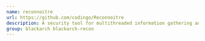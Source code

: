 ```yaml
---
name: reconnoitre
url: https://github.com/codingo/Reconnoitre
description: A security tool for multithreaded information gathering and service enumeration.
group: blackarch blackarch-recon
---
```


